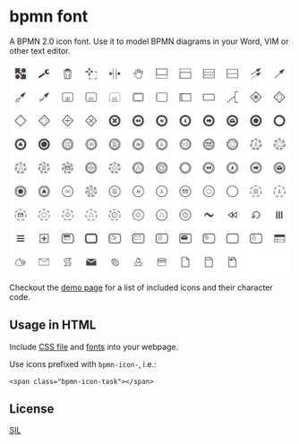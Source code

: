 # bpmn font

A BPMN 2.0 icon font. Use it to model BPMN diagrams in your Word, VIM or other text editor.

![Font Preview](./docs/symbols.png)


Checkout the [demo page](https://rawgit.com/bpmn-io/bpmn-font/master/dist/demo.html) for a list of included icons and their character code.


## Usage in HTML

Include [CSS file](https://github.com/bpmn-io/bpmn-font/blob/master/dist/css/bpmn.css) and [fonts](https://github.com/bpmn-io/bpmn-font/tree/master/dist/font) into your webpage.

Use icons prefixed with `bpmn-icon-`, i.e.:

```
<span class="bpmn-icon-task"></span>
```


## License

[SIL](http://scripts.sil.org/cms/scripts/page.php?item_id=OFL_web)
